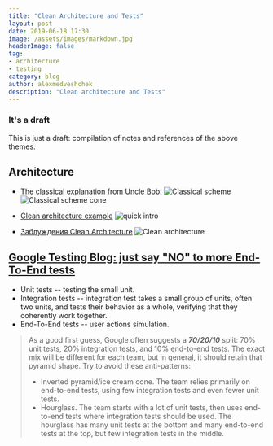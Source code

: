 ```yaml
---
title: "Clean Architecture and Tests"
layout: post
date: 2019-06-18 17:30
image: /assets/images/markdown.jpg
headerImage: false
tag:
- architecture
- testing
category: blog
author: alexmedveshchek
description: "Clean architecture and Tests"
---
```


### It's a draft

This is just a draft: compilation of notes and references of the above themes.

## Architecture

- [The classical explanation from Uncle Bob](https://blog.cleancoder.com/uncle-bob/2012/08/13/the-clean-architecture.html):
![Classical scheme](https://blog.cleancoder.com/uncle-bob/images/2012-08-13-the-clean-architecture/CleanArchitecture.jpg)
![Classical scheme cone](https://www.codingblocks.net/wp-content/uploads/2018/02/The-Clean-Architecture-Cone.jpg)

- [Clean architecture example](https://github.com/mattia-battiston/clean-architecture-example)
![quick intro](https://cdn-media-1.freecodecamp.org/images/lbexLhWvRfpexSV0lSIWczkHd5KdszeDy9a3)

- [Заблуждения Clean Architecture](https://habr.com/en/company/mobileup/blog/335382/)
![Clean architecture](https://habrastorage.org/web/531/04c/89d/53104c89d9cf44a59c95e351b7485574.png)


## [Google Testing Blog: just say "NO" to more End-To-End tests](https://testing.googleblog.com/2015/04/just-say-no-to-more-end-to-end-tests.html)

- Unit tests -- testing the small unit.
- Integration tests -- integration test takes a small group of units, often two units, and tests their behavior as a whole, verifying that they coherently work together.
- End-To-End tests -- user actions simulation.


> As a good first guess, Google often suggests a _**70/20/10**_ split: 70% unit tests, 20% integration tests, and 10% end-to-end tests. The exact mix will be different for each team, but in general, it should retain that pyramid shape. Try to avoid these anti-patterns:
> - Inverted pyramid/ice cream cone. The team relies primarily on end-to-end tests, using few integration tests and even fewer unit tests. 
> - Hourglass. The team starts with a lot of unit tests, then uses end-to-end tests where integration tests should be used. The hourglass has many unit tests at the bottom and many end-to-end tests at the top, but few integration tests in the middle. 

